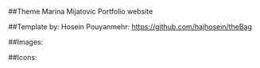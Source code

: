 
##Theme
Marina Mijatovic Portfolio website

##Template by:
Hosein Pouyanmehr: https://github.com/hajhosein/theBag

##Images:

##Icons:

